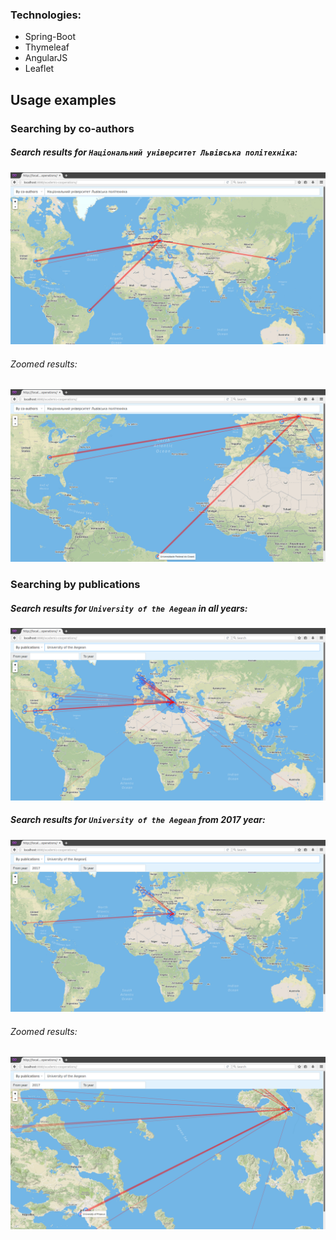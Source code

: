 
### Technologies:
* Spring-Boot 
* Thymeleaf 
* AngularJS 
* Leaflet

## Usage examples
### Searching by co-authors
##### Search results for `Національний університет Львівська політехніка`:
![Searching results](doc/resources/lp-c.png?raw=true)

###### Zoomed results:
![Zoomed results](doc/resources/lp-c-z1.png?raw=true)

### Searching by publications
##### Search results for `University of the Aegean` in all years:
![Searching results](doc/resources/aegean-p-all.png?raw=true)

##### Search results for `University of the Aegean` from 2017 year:
![Searching results](doc/resources/aegean-p-f2017.png?raw=true)

###### Zoomed results:
![Zoomed results](doc/resources/aegean-p-f2017-z.png?raw=true)
